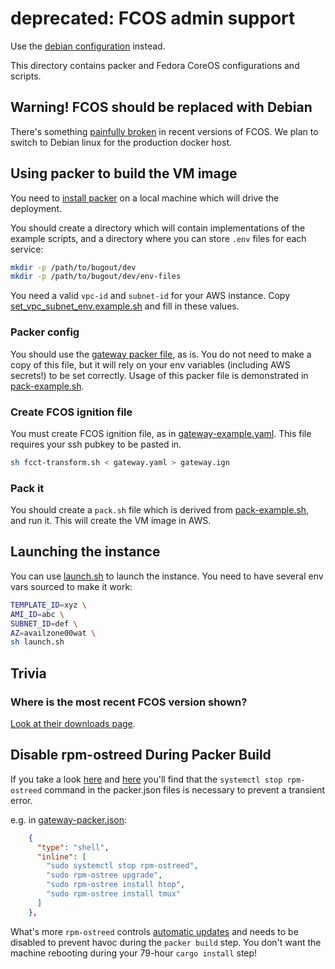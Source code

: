 # deprecated: FCOS admin support

Use the [debian configuration](../debian) instead.

This directory contains packer and Fedora CoreOS configurations and scripts.

## Warning! FCOS should be replaced with Debian

There's something [painfully broken](https://bugzilla.redhat.com/show_bug.cgi?id=1876194) in recent versions of FCOS. We plan to switch to Debian linux for the production docker host.

## Using packer to build the VM image

You need to [install packer](https://learn.hashicorp.com/tutorials/packer/get-started-install-cli) on a local machine which will drive the deployment.

You should create a directory which will contain implementations of the example scripts, and a directory where you can store `.env` files for each service:

```sh
mkdir -p /path/to/bugout/dev
mkdir -p /path/to/bugout/dev/env-files
```

You need a valid `vpc-id` and `subnet-id` for your AWS instance. Copy [set_vpc_subnet_env.example.sh](./set_vpc_subnet_env.example.sh) and fill in these values.

### Packer config

You should use the [gateway packer file](gateway-packer.json), as is. You do not need to make a copy of this file, but it will rely on your env variables (including AWS secrets!) to be set correctly. Usage of this packer file is demonstrated in [pack-example.sh](pack-example.sh).

### Create FCOS ignition file

You must create FCOS ignition file, as in [gateway-example.yaml](gateway-example.yaml). This file requires your ssh pubkey to be pasted in.

```sh
sh fcct-transform.sh < gateway.yaml > gateway.ign
```

### Pack it

You should create a `pack.sh` file which is derived from [pack-example.sh](pack-example.sh), and run it. This will create the VM image in AWS.

## Launching the instance

You can use [launch.sh](launch.sh) to launch the instance. You need to have several env vars sourced to make it work:

```sh
TEMPLATE_ID=xyz \
AMI_ID=abc \
SUBNET_ID=def \
AZ=availzone00wat \
sh launch.sh
```

## Trivia

### Where is the most recent FCOS version shown?

[Look at their downloads page](https://getfedora.org/coreos/download).

## Disable rpm-ostreed During Packer Build

If you take a look [here](https://github.com/Terkwood/BUGOUT/pull/295) and [here](https://github.com/coreos/rpm-ostree/issues/1692#issuecomment-443215317) you'll find that the `systemctl stop rpm-ostreed` command in the packer.json files is necessary to prevent a transient error.

e.g. in [gateway-packer.json](gateway-packer.json):

```json
    {
      "type": "shell",
      "inline": [
        "sudo systemctl stop rpm-ostreed",
        "sudo rpm-ostree upgrade",
        "sudo rpm-ostree install htop",
        "sudo rpm-ostree install tmux"
      ]
    },
```

What's more `rpm-ostreed` controls [automatic updates](https://docs.fedoraproject.org/en-US/iot/applying-updates-UG/#_automatic_updates) and needs to be disabled to prevent havoc during the `packer build` step. You don't want the machine rebooting during your 79-hour `cargo install` step!
